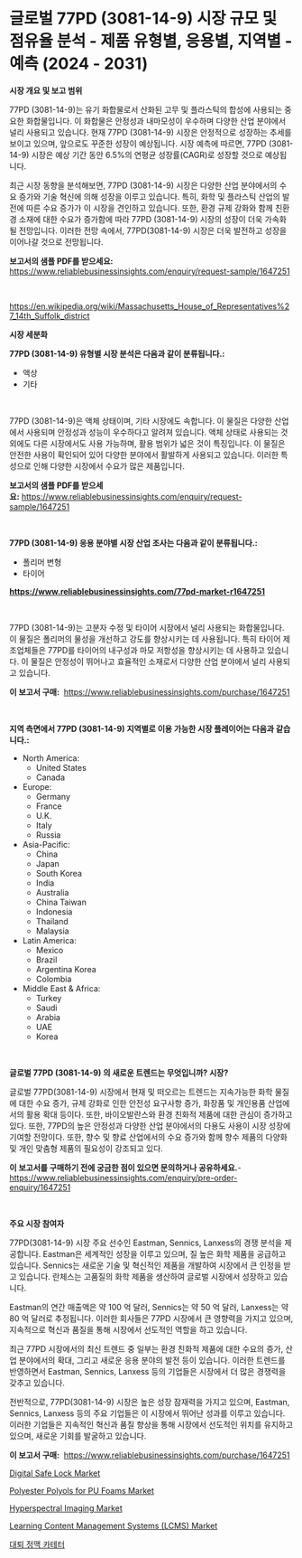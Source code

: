 <p><h1>글로벌 77PD (3081-14-9) 시장 규모 및 점유율 분석 - 제품 유형별, 응용별, 지역별 - 예측 (2024 - 2031)</h1></p><p><strong>시장 개요 및 보고 범위</strong></p>
<p><p>77PD (3081-14-9)는 유기 화합물로서 산화된 고무 및 플라스틱의 합성에 사용되는 중요한 화합물입니다. 이 화합물은 안정성과 내마모성이 우수하며 다양한 산업 분야에서 널리 사용되고 있습니다. 현재 77PD (3081-14-9) 시장은 안정적으로 성장하는 추세를 보이고 있으며, 앞으로도 꾸준한 성장이 예상됩니다. 시장 예측에 따르면, 77PD (3081-14-9) 시장은 예상 기간 동안 6.5%의 연평균 성장률(CAGR)로 성장할 것으로 예상됩니다.</p><p>최근 시장 동향을 분석해보면, 77PD (3081-14-9) 시장은 다양한 산업 분야에서의 수요 증가와 기술 혁신에 의해 성장을 이루고 있습니다. 특히, 화학 및 플라스틱 산업의 발전에 따른 수요 증가가 이 시장을 견인하고 있습니다. 또한, 환경 규제 강화와 함께 친환경 소재에 대한 수요가 증가함에 따라 77PD (3081-14-9) 시장의 성장이 더욱 가속화될 전망입니다. 이러한 전망 속에서, 77PD(3081-14-9) 시장은 더욱 발전하고 성장을 이어나갈 것으로 전망됩니다.</p></p>
<p><strong>보고서의 샘플 PDF를 받으세요:</strong> <a href="https://www.reliablebusinessinsights.com/enquiry/request-sample/1647251">https://www.reliablebusinessinsights.com/enquiry/request-sample/1647251</a></p>
<p>&nbsp;</p>
<p><a href="https://en.wikipedia.org/wiki/Massachusetts_House_of_Representatives%27_14th_Suffolk_district">https://en.wikipedia.org/wiki/Massachusetts_House_of_Representatives%27_14th_Suffolk_district</a></p>
<p><strong>시장 세분화</strong></p>
<p><strong>77PD (3081-14-9) 유형별 시장 분석은 다음과 같이 분류됩니다.:</strong></p>
<p><ul><li>액상</li><li>기타</li></ul></p>
<p>&nbsp;</p>
<p><p>77PD (3081-14-9)은 액체 상태이며, 기타 시장에도 속합니다. 이 물질은 다양한 산업에서 사용되며 안정성과 성능이 우수하다고 알려져 있습니다. 액체 상태로 사용되는 것 외에도 다른 시장에서도 사용 가능하며, 활용 범위가 넓은 것이 특징입니다. 이 물질은 안전한 사용이 확인되어 있어 다양한 분야에서 활발하게 사용되고 있습니다. 이러한 특성으로 인해 다양한 시장에서 수요가 많은 제품입니다.</p></p>
<p><strong>보고서의 샘플 PDF를 받으세요:</strong>&nbsp;<a href="https://www.reliablebusinessinsights.com/enquiry/request-sample/1647251">https://www.reliablebusinessinsights.com/enquiry/request-sample/1647251</a></p>
<p>&nbsp;</p>
<p><strong> 77PD (3081-14-9) 응용 분야별 시장 산업 조사는 다음과 같이 분류됩니다.:</strong></p>
<p><ul><li>폴리머 변형</li><li>타이어</li></ul></p>
<p><strong><a href="https://www.reliablebusinessinsights.com/77pd-market-r1647251">https://www.reliablebusinessinsights.com/77pd-market-r1647251</a></strong></p>
<p>&nbsp;</p>
<p><p>77PD (3081-14-9)는 고분자 수정 및 타이어 시장에서 널리 사용되는 화합물입니다. 이 물질은 폴리머의 물성을 개선하고 강도를 향상시키는 데 사용됩니다. 특히 타이어 제조업체들은 77PD를 타이어의 내구성과 마모 저항성을 향상시키는 데 사용하고 있습니다. 이 물질은 안정성이 뛰어나고 효율적인 소재로서 다양한 산업 분야에서 널리 사용되고 있습니다.</p></p>
<p><strong>이 보고서 구매:</strong>&nbsp; <a href="https://www.reliablebusinessinsights.com/purchase/1647251">https://www.reliablebusinessinsights.com/purchase/1647251</a></p>
<p>&nbsp;</p>
<p><strong>지역 측면에서 77PD (3081-14-9) 지역별로 이용 가능한 시장 플레이어는 다음과 같습니다.:</strong></p>
<p><ul>
    <li>
        North America:
        <ul>
            <li>United States</li>
            <li>Canada</li>
        </ul>
    </li>
    <li>
        Europe:
        <ul>
            <li>Germany</li>
            <li>France</li>
            <li>U.K.</li>
            <li>Italy</li>
            <li>Russia</li>
        </ul>
    </li>
    <li>
        Asia-Pacific:
        <ul>
            <li>China</li>
            <li>Japan</li>
            <li>South Korea</li>
            <li>India</li>
            <li>Australia</li>
            <li>China Taiwan</li>
            <li>Indonesia</li>
            <li>Thailand</li>
            <li>Malaysia</li>
        </ul>
    </li>
    <li>
        Latin America:
        <ul>
            <li>Mexico</li>
            <li>Brazil</li>
            <li>Argentina Korea</li>
            <li>Colombia</li>
        </ul>
    </li>
    <li>
        Middle East & Africa:
        <ul>
            <li>Turkey</li>
            <li>Saudi</li>
            <li>Arabia</li>
            <li>UAE</li>
            <li>Korea</li>
        </ul>
    </li>
    </ul></p>
<p>&nbsp;</p>
<p><strong>글로벌 77PD (3081-14-9) 의 새로운 트렌드는 무엇입니까? 시장?</strong></p>
<p><p>글로벌 77PD(3081-14-9) 시장에서 현재 및 떠오르는 트렌드는 지속가능한 화학 물질에 대한 수요 증가, 규제 강화로 인한 안전성 요구사항 증가, 화장품 및 개인용품 산업에서의 활용 확대 등이다. 또한, 바이오발란스와 환경 친화적 제품에 대한 관심이 증가하고 있다. 또한, 77PD의 높은 안정성과 다양한 산업 분야에서의 다용도 사용이 시장 성장에 기여할 전망이다. 또한, 향수 및 향료 산업에서의 수요 증가와 함께 향수 제품의 다양화 및 개인 맞춤형 제품의 필요성이 강조되고 있다.</p></p>
<p><strong>이 보고서를 구매하기 전에 궁금한 점이 있으면 문의하거나 공유하세요.</strong>- <a href="https://www.reliablebusinessinsights.com/enquiry/pre-order-enquiry/1647251">https://www.reliablebusinessinsights.com/enquiry/pre-order-enquiry/1647251</a></p>
<p>&nbsp;</p>
<p><strong>주요 시장 참여자</strong></p>
<p><p>77PD(3081-14-9) 시장 주요 선수인 Eastman, Sennics, Lanxess의 경쟁 분석을 제공합니다. Eastman은 세계적인 성장을 이루고 있으며, 질 높은 화학 제품을 공급하고 있습니다. Sennics는 새로운 기술 및 혁신적인 제품을 개발하여 시장에서 큰 인정을 받고 있습니다. 란체스는 고품질의 화학 제품을 생산하여 글로벌 시장에서 성장하고 있습니다.</p><p>Eastman의 연간 매출액은 약 100 억 달러, Sennics는 약 50 억 달러, Lanxess는 약 80 억 달러로 추정됩니다. 이러한 회사들은 77PD 시장에서 큰 영향력을 가지고 있으며, 지속적으로 혁신과 품질을 통해 시장에서 선도적인 역할을 하고 있습니다.</p><p>최근 77PD 시장에서의 최신 트렌드 중 일부는 환경 친화적 제품에 대한 수요의 증가, 산업 분야에서의 확대, 그리고 새로운 응용 분야의 발전 등이 있습니다. 이러한 트렌드를 반영하면서 Eastman, Sennics, Lanxess 등의 기업들은 시장에서 더 많은 경쟁력을 갖추고 있습니다.</p><p>전반적으로, 77PD(3081-14-9) 시장은 높은 성장 잠재력을 가지고 있으며, Eastman, Sennics, Lanxess 등의 주요 기업들은 이 시장에서 뛰어난 성과를 이루고 있습니다. 이러한 기업들은 지속적인 혁신과 품질 향상을 통해 시장에서 선도적인 위치를 유지하고 있으며, 새로운 기회를 발굴하고 있습니다.</p></p>
<p><strong>이 보고서 구매:</strong>&nbsp;&nbsp;<a href="https://www.reliablebusinessinsights.com/purchase/1647251">https://www.reliablebusinessinsights.com/purchase/1647251</a></p>
<p><p><a href="https://github.com/LaceyZemlak1/Market-Research-Report-List-1/blob/main/digital-safe-lock-market.md">Digital Safe Lock Market</a></p><p><a href="https://www.linkedin.com/pulse/polyester-polyols-pu-foams-market-size-growing-cagr-94-report-0uwaf?trackingId=3Mm5bSoysXJFezy%2BVwS93A%3D%3D">Polyester Polyols for PU Foams Market</a></p><p><a href="https://github.com/MyrtisWest1/Market-Research-Report-List-1/blob/main/hyperspectral-imaging-market.md">Hyperspectral Imaging Market</a></p><p><a href="https://www.linkedin.com/pulse/learning-content-management-systems-lcms-market-research-kcmcf?trackingId=CWBR9A1%2FE2q152SMM7wvng%3D%3D">Learning Content Management Systems (LCMS) Market</a></p><p><a href="https://github.com/rustymarie2024/Market-Research-Report-List-1/blob/main/1652144177255.md">대퇴 정맥 카테터</a></p></p>